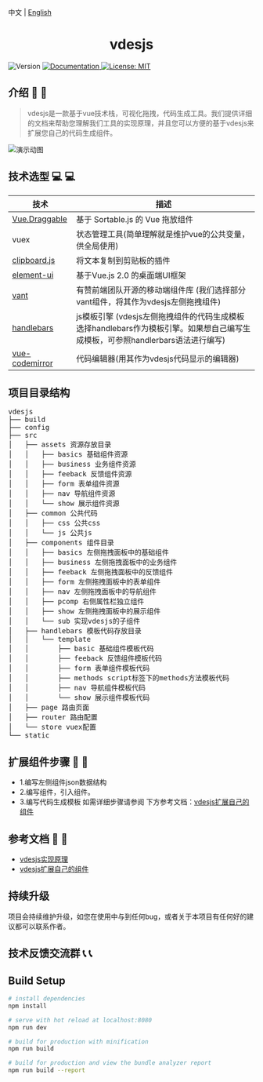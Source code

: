 中文 | [English](./README.en.md)

<h1 align="center">vdesjs</h1>

<p>
  <img alt="Version" src="https://img.shields.io/badge/version-1.0-blue.svg" />
  <a href="https://www.jianshu.com/u/4514d0e6249e" target="_blank">
    <img alt="Documentation" src="https://img.shields.io/badge/documentation-yes-brightgreen.svg" />
  </a>
  <a href="#" target="_blank">
    <img alt="License: MIT" src="https://img.shields.io/badge/License-MIT-yellow.svg" />
  </a>
</p>

## 介绍 :loudspeaker: :loudspeaker:

> vdesjs是一款基于vue技术栈，可视化拖拽，代码生成工具。我们提供详细的文档来帮助您理解我们工具的实现原理，并且您可以方便的基于vdesjs来扩展您自己的代码生成组件。

<img src="./src/assets/showHow.gif" alt="演示动图" />

## 技术选型 :computer: :computer:
| 技术                                                             | 描述                                                                                                                           |
| ---------------------------------------------------------------- | ------------------------------------------------------------------------------------------------------------------------------ |
| [Vue.Draggable](https://github.com/SortableJS/Vue.Draggable)     | 基于 Sortable.js 的 Vue 拖放组件                                                                                               |
| vuex                                                             | 状态管理工具(简单理解就是维护vue的公共变量，供全局使用)                                                                        |
| [clipboard.js](https://github.com/zenorocha/clipboard.js)        | 将文本复制到剪贴板的插件                                                                                                       |
| [element-ui](https://element.eleme.cn/#/zh-CN)                   | 基于Vue.js 2.0 的桌面端UI框架                                                                                                  |
| [vant](https://vant-contrib.gitee.io/vant/)                      | 有赞前端团队开源的移动端组件库 (我们选择部分vant组件，将其作为vdesjs左侧拖拽组件)                                              |
| [handlebars](https://github.com/handlebars-lang/handlebars.js)   | js模板引擎 (vdesjs左侧拖拽组件的代码生成模板选择handlebars作为模板引擎。如果想自己编写生成模板，可参照handlerbars语法进行编写) |
| [vue-codemirror](https://github.com/surmon-china/vue-codemirror) | 代码编辑器(用其作为vdesjs代码显示的编辑器)                                                                                     |

## 项目目录结构
<pre>
vdesjs
├── build
├── config
├── src
│   ├── assets 资源存放目录
│   │   ├── basics 基础组件资源
│   │   ├── business 业务组件资源
│   │   ├── feeback 反馈组件资源
│   │   ├── form 表单组件资源
│   │   ├── nav 导航组件资源
│   │   └── show 展示组件资源
│   ├── common 公共代码
│   │   ├── css 公共css
│   │   └── js 公共js
│   ├── components 组件目录
│   │   ├── basics 左侧拖拽面板中的基础组件
│   │   ├── business 左侧拖拽面板中的业务组件
│   │   ├── feeback 左侧拖拽面板中的反馈组件
│   │   ├── form 左侧拖拽面板中的表单组件
│   │   ├── nav 左侧拖拽面板中的导航组件
│   │   ├── pcomp 右侧属性栏独立组件
│   │   ├── show 左侧拖拽面板中的展示组件
│   │   └── sub 实现vdesjs的子组件
│   ├── handlebars 模板代码存放目录
│   │   └── template
│   │       ├── basic 基础组件模板代码
│   │       ├── feeback 反馈组件模板代码
│   │       ├── form 表单组件模板代码
│   │       ├── methods script标签下的methods方法模板代码
│   │       ├── nav 导航组件模板代码
│   │       └── show 展示组件模板代码
│   ├── page 路由页面
│   ├── router 路由配置
│   └── store vuex配置
└── static
</pre>

## 扩展组件步骤 :electric_plug: :electric_plug:
* 1.编写左侧组件json数据结构
* 2.编写组件，引入组件。
* 3.编写代码生成模板
如需详细步骤请参阅 下方参考文档：[vdesjs扩展自己的组件](http)

## 参考文档 :notebook: :notebook:
* [vdesjs实现原理](http)
* [vdesjs扩展自己的组件](http)


## 持续升级
项目会持续维护升级，如您在使用中与到任何bug，或者关于本项目有任何好的建议都可以联系作者。


## 技术反馈交流群 :telephone_receiver: :telephone_receiver:



## Build Setup

``` bash
# install dependencies
npm install

# serve with hot reload at localhost:8080
npm run dev

# build for production with minification
npm run build

# build for production and view the bundle analyzer report
npm run build --report
```